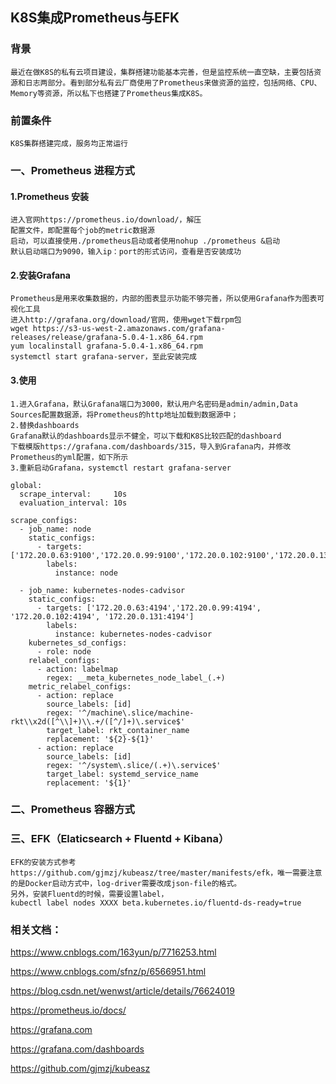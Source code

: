 ## K8S集成Prometheus与EFK 

### 背景

```
最近在做K8S的私有云项目建设，集群搭建功能基本完善，但是监控系统一直空缺，主要包括资源和日志两部分。看到部分私有云厂商使用了Prometheus来做资源的监控，包括网络、CPU、Memory等资源，所以私下也搭建了Prometheus集成K8S。
```

### 前置条件

```
K8S集群搭建完成，服务均正常运行
```

### 一、Prometheus 进程方式

#### 1.Prometheus 安装

```
进入官网https://prometheus.io/download/，解压
配置文件，即配置每个job的metric数据源
启动，可以直接使用./prometheus启动或者使用nohup ./prometheus &启动
默认启动端口为9090，输入ip：port的形式访问，查看是否安装成功
```

#### 2.安装Grafana

```
Prometheus是用来收集数据的，内部的图表显示功能不够完善，所以使用Grafana作为图表可视化工具
进入http://grafana.org/download/官网，使用wget下载rpm包
wget https://s3-us-west-2.amazonaws.com/grafana-releases/release/grafana-5.0.4-1.x86_64.rpm
yum localinstall grafana-5.0.4-1.x86_64.rpm
systemctl start grafana-server，至此安装完成
```

#### 3.使用

```
1.进入Grafana，默认Grafana端口为3000，默认用户名密码是admin/admin,Data Sources配置数据源，将Prometheus的http地址加载到数据源中；
2.替换dashboards
Grafana默认的dashboards显示不健全，可以下载和K8S比较匹配的dashboard
下载模版https://grafana.com/dashboards/315，导入到Grafana内，并修改Prometheus的yml配置，如下所示
3.重新启动Grafana，systemctl restart grafana-server
```

```
global:
  scrape_interval:     10s
  evaluation_interval: 10s

scrape_configs:
  - job_name: node
    static_configs:
      - targets: ['172.20.0.63:9100','172.20.0.99:9100','172.20.0.102:9100','172.20.0.131:9100']
        labels:
          instance: node

  - job_name: kubernetes-nodes-cadvisor
    static_configs:
      - targets: ['172.20.0.63:4194','172.20.0.99:4194', '172.20.0.102:4194', '172.20.0.131:4194']
        labels:
          instance: kubernetes-nodes-cadvisor
    kubernetes_sd_configs:
      - role: node
    relabel_configs:
      - action: labelmap
        regex: __meta_kubernetes_node_label_(.+)
    metric_relabel_configs:
      - action: replace
        source_labels: [id]
        regex: '^/machine\.slice/machine-rkt\\x2d([^\\]+)\\.+/([^/]+)\.service$'
        target_label: rkt_container_name
        replacement: '${2}-${1}'
      - action: replace
        source_labels: [id]
        regex: '^/system\.slice/(.+)\.service$'
        target_label: systemd_service_name
        replacement: '${1}'
```



### 二、Prometheus 容器方式

### 三、EFK（Elaticsearch + Fluentd + Kibana）

```
EFK的安装方式参考 https://github.com/gjmzj/kubeasz/tree/master/manifests/efk，唯一需要注意的是Docker启动方式中，log-driver需要改成json-file的格式。
另外，安装Fluentd的时候，需要设置label，
kubectl label nodes XXXX beta.kubernetes.io/fluentd-ds-ready=true
```



### 相关文档：

https://www.cnblogs.com/163yun/p/7716253.html

https://www.cnblogs.com/sfnz/p/6566951.html

https://blog.csdn.net/wenwst/article/details/76624019

https://prometheus.io/docs/

https://grafana.com

https://grafana.com/dashboards

https://github.com/gjmzj/kubeasz

